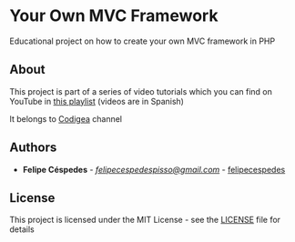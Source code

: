 # Your Own MVC Framework
Educational project on how to create your own MVC framework in PHP

## About
This project is part of a series of video tutorials which you can find on YouTube in [this playlist](https://www.youtube.com/playlist?list=PLm7oxli8T4WuIGNNzOhQwX8Myn04YiWXo) (videos are in Spanish)

It belongs to [Codigea](https://www.youtube.com/codigea) channel

## Authors

* **Felipe Céspedes** - *felipecespedespisso@gmail.com* - [felipecespedes](https://github.com/felipecespedes)

## License

This project is licensed under the MIT License - see the [LICENSE](LICENSE) file for details
